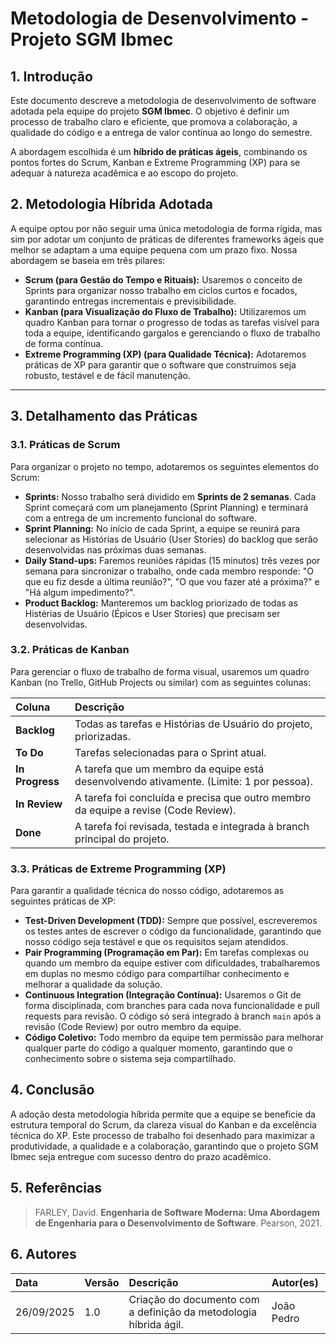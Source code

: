# Metodologia de Desenvolvimento - Projeto SGM Ibmec

## 1. Introdução

Este documento descreve a metodologia de desenvolvimento de software adotada pela equipe do projeto **SGM Ibmec**. O objetivo é definir um processo de trabalho claro e eficiente, que promova a colaboração, a qualidade do código e a entrega de valor contínua ao longo do semestre.

A abordagem escolhida é um **híbrido de práticas ágeis**, combinando os pontos fortes do Scrum, Kanban e Extreme Programming (XP) para se adequar à natureza acadêmica e ao escopo do projeto.

## 2. Metodologia Híbrida Adotada

A equipe optou por não seguir uma única metodologia de forma rígida, mas sim por adotar um conjunto de práticas de diferentes frameworks ágeis que melhor se adaptam a uma equipe pequena com um prazo fixo. Nossa abordagem se baseia em três pilares:

-   **Scrum (para Gestão do Tempo e Rituais):** Usaremos o conceito de Sprints para organizar nosso trabalho em ciclos curtos e focados, garantindo entregas incrementais e previsibilidade.
-   **Kanban (para Visualização do Fluxo de Trabalho):** Utilizaremos um quadro Kanban para tornar o progresso de todas as tarefas visível para toda a equipe, identificando gargalos e gerenciando o fluxo de trabalho de forma contínua.
-   **Extreme Programming (XP) (para Qualidade Técnica):** Adotaremos práticas de XP para garantir que o software que construímos seja robusto, testável e de fácil manutenção.

---

## 3. Detalhamento das Práticas

### 3.1. Práticas de Scrum

Para organizar o projeto no tempo, adotaremos os seguintes elementos do Scrum:

-   **Sprints:** Nosso trabalho será dividido em **Sprints de 2 semanas**. Cada Sprint começará com um planejamento (Sprint Planning) e terminará com a entrega de um incremento funcional do software.
-   **Sprint Planning:** No início de cada Sprint, a equipe se reunirá para selecionar as Histórias de Usuário (User Stories) do backlog que serão desenvolvidas nas próximas duas semanas.
-   **Daily Stand-ups:** Faremos reuniões rápidas (15 minutos) três vezes por semana para sincronizar o trabalho, onde cada membro responde: "O que eu fiz desde a última reunião?", "O que vou fazer até a próxima?" e "Há algum impedimento?".
-   **Product Backlog:** Manteremos um backlog priorizado de todas as Histérias de Usuário (Épicos e User Stories) que precisam ser desenvolvidas.

### 3.2. Práticas de Kanban

Para gerenciar o fluxo de trabalho de forma visual, usaremos um quadro Kanban (no Trello, GitHub Projects ou similar) com as seguintes colunas:

| Coluna         | Descrição                                                                         |
| :------------- | :---------------------------------------------------------------------------------- |
| **Backlog** | Todas as tarefas e Histórias de Usuário do projeto, priorizadas.                    |
| **To Do** | Tarefas selecionadas para o Sprint atual.                                           |
| **In Progress**| A tarefa que um membro da equipe está desenvolvendo ativamente. (Limite: 1 por pessoa). |
| **In Review** | A tarefa foi concluída e precisa que outro membro da equipe a revise (Code Review).  |
| **Done** | A tarefa foi revisada, testada e integrada à branch principal do projeto.            |

### 3.3. Práticas de Extreme Programming (XP)

Para garantir a qualidade técnica do nosso código, adotaremos as seguintes práticas de XP:

-   **Test-Driven Development (TDD):** Sempre que possível, escreveremos os testes antes de escrever o código da funcionalidade, garantindo que nosso código seja testável e que os requisitos sejam atendidos.
-   **Pair Programming (Programação em Par):** Em tarefas complexas ou quando um membro da equipe estiver com dificuldades, trabalharemos em duplas no mesmo código para compartilhar conhecimento e melhorar a qualidade da solução.
-   **Continuous Integration (Integração Contínua):** Usaremos o Git de forma disciplinada, com branches para cada nova funcionalidade e pull requests para revisão. O código só será integrado à branch `main` após a revisão (Code Review) por outro membro da equipe.
-   **Código Coletivo:** Todo membro da equipe tem permissão para melhorar qualquer parte do código a qualquer momento, garantindo que o conhecimento sobre o sistema seja compartilhado.

## 4. Conclusão

A adoção desta metodologia híbrida permite que a equipe se beneficie da estrutura temporal do Scrum, da clareza visual do Kanban e da excelência técnica do XP. Este processo de trabalho foi desenhado para maximizar a produtividade, a qualidade e a colaboração, garantindo que o projeto SGM Ibmec seja entregue com sucesso dentro do prazo acadêmico.

## 5. Referências

> FARLEY, David. **Engenharia de Software Moderna: Uma Abordagem de Engenharia para o Desenvolvimento de Software**. Pearson, 2021.

## 6. Autores

| Data       | Versão | Descrição                                                       | Autor(es)                      |
| :--------- | :----- | :---------------------------------------------------------------- | :----------------------------- |
| 26/09/2025 | 1.0    | Criação do documento com a definição da metodologia híbrida ágil. | João Pedro |
